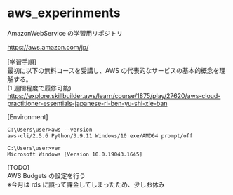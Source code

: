 # aws_experinments

AmazonWebService の学習用リポジトリ

https://aws.amazon.com/jp/

[学習手順]  
最初に以下の無料コースを受講し、AWS の代表的なサービスの基本的概念を理解する。  
(1 週間程度で履修可能)  
https://explore.skillbuilder.aws/learn/course/1875/play/27620/aws-cloud-practitioner-essentials-japanese-ri-ben-yu-shi-xie-ban

[Environment]

```
C:\Users\user>aws --version
aws-cli/2.5.6 Python/3.9.11 Windows/10 exe/AMD64 prompt/off

C:\Users\user>ver
Microsoft Windows [Version 10.0.19043.1645]
```

[TODO]  
AWS Budgets の設定を行う  
※今月は rds に誤って課金してしまったため、少しお休み
